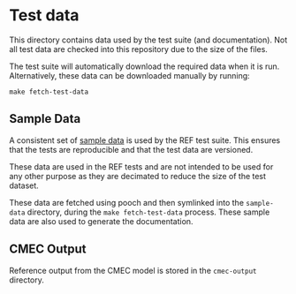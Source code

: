 # Test data

This directory contains data used by the test suite (and documentation).
Not all test data are checked into this repository due to the size of the files.

The test suite will automatically download the required data when it is run.
Alternatively, these data can be downloaded manually by running:

```
make fetch-test-data
```

## Sample Data

A consistent set of [sample data](https://github.com/CMIP-REF/ref-sample-data)
is used by the REF test suite.
This ensures that the tests are reproducible and that the test data are versioned.

These data are used in the REF tests and are not intended to be used for any other purpose
as they are decimated to reduce the size of the test dataset.

These data are fetched using pooch and then symlinked into the `sample-data` directory,
during the `make fetch-test-data` process.
These sample data are also used to generate the documentation.

## CMEC Output

Reference output from the CMEC model is stored in the `cmec-output` directory.
